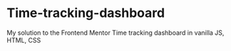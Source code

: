# Time-tracking-dashboard
My solution to the Frontend Mentor Time tracking dashboard in vanilla JS, HTML, CSS
